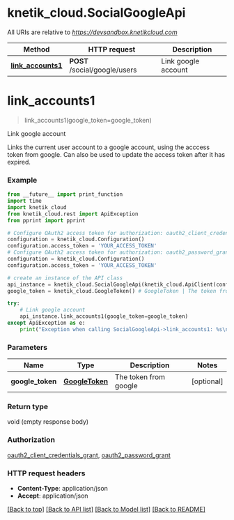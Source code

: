 # knetik_cloud.SocialGoogleApi

All URIs are relative to *https://devsandbox.knetikcloud.com*

Method | HTTP request | Description
------------- | ------------- | -------------
[**link_accounts1**](SocialGoogleApi.md#link_accounts1) | **POST** /social/google/users | Link google account


# **link_accounts1**
> link_accounts1(google_token=google_token)

Link google account

Links the current user account to a google account, using the acccess token from google. Can also be used to update the access token after it has expired.

### Example 
```python
from __future__ import print_function
import time
import knetik_cloud
from knetik_cloud.rest import ApiException
from pprint import pprint

# Configure OAuth2 access token for authorization: oauth2_client_credentials_grant
configuration = knetik_cloud.Configuration()
configuration.access_token = 'YOUR_ACCESS_TOKEN'
# Configure OAuth2 access token for authorization: oauth2_password_grant
configuration = knetik_cloud.Configuration()
configuration.access_token = 'YOUR_ACCESS_TOKEN'

# create an instance of the API class
api_instance = knetik_cloud.SocialGoogleApi(knetik_cloud.ApiClient(configuration))
google_token = knetik_cloud.GoogleToken() # GoogleToken | The token from google (optional)

try: 
    # Link google account
    api_instance.link_accounts1(google_token=google_token)
except ApiException as e:
    print("Exception when calling SocialGoogleApi->link_accounts1: %s\n" % e)
```

### Parameters

Name | Type | Description  | Notes
------------- | ------------- | ------------- | -------------
 **google_token** | [**GoogleToken**](GoogleToken.md)| The token from google | [optional] 

### Return type

void (empty response body)

### Authorization

[oauth2_client_credentials_grant](../README.md#oauth2_client_credentials_grant), [oauth2_password_grant](../README.md#oauth2_password_grant)

### HTTP request headers

 - **Content-Type**: application/json
 - **Accept**: application/json

[[Back to top]](#) [[Back to API list]](../README.md#documentation-for-api-endpoints) [[Back to Model list]](../README.md#documentation-for-models) [[Back to README]](../README.md)


